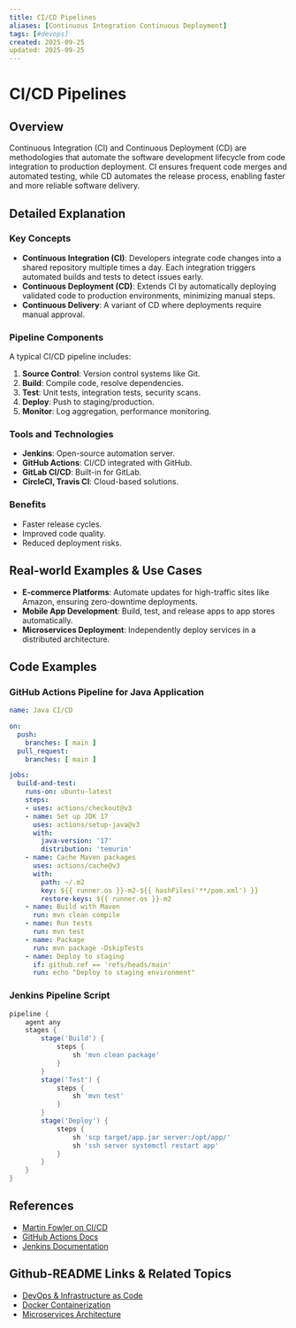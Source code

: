 ```yaml
---
title: CI/CD Pipelines
aliases: [Continuous Integration Continuous Deployment]
tags: [#devops]
created: 2025-09-25
updated: 2025-09-25
---
```


# CI/CD Pipelines

## Overview

Continuous Integration (CI) and Continuous Deployment (CD) are methodologies that automate the software development lifecycle from code integration to production deployment. CI ensures frequent code merges and automated testing, while CD automates the release process, enabling faster and more reliable software delivery.

## Detailed Explanation

### Key Concepts

- **Continuous Integration (CI)**: Developers integrate code changes into a shared repository multiple times a day. Each integration triggers automated builds and tests to detect issues early.
- **Continuous Deployment (CD)**: Extends CI by automatically deploying validated code to production environments, minimizing manual steps.
- **Continuous Delivery**: A variant of CD where deployments require manual approval.

### Pipeline Components

A typical CI/CD pipeline includes:

1. **Source Control**: Version control systems like Git.
2. **Build**: Compile code, resolve dependencies.
3. **Test**: Unit tests, integration tests, security scans.
4. **Deploy**: Push to staging/production.
5. **Monitor**: Log aggregation, performance monitoring.

### Tools and Technologies

- **Jenkins**: Open-source automation server.
- **GitHub Actions**: CI/CD integrated with GitHub.
- **GitLab CI/CD**: Built-in for GitLab.
- **CircleCI, Travis CI**: Cloud-based solutions.

### Benefits

- Faster release cycles.
- Improved code quality.
- Reduced deployment risks.

## Real-world Examples & Use Cases

- **E-commerce Platforms**: Automate updates for high-traffic sites like Amazon, ensuring zero-downtime deployments.
- **Mobile App Development**: Build, test, and release apps to app stores automatically.
- **Microservices Deployment**: Independently deploy services in a distributed architecture.

## Code Examples

### GitHub Actions Pipeline for Java Application

```yaml
name: Java CI/CD

on:
  push:
    branches: [ main ]
  pull_request:
    branches: [ main ]

jobs:
  build-and-test:
    runs-on: ubuntu-latest
    steps:
    - uses: actions/checkout@v3
    - name: Set up JDK 17
      uses: actions/setup-java@v3
      with:
        java-version: '17'
        distribution: 'temurin'
    - name: Cache Maven packages
      uses: actions/cache@v3
      with:
        path: ~/.m2
        key: ${{ runner.os }}-m2-${{ hashFiles('**/pom.xml') }}
        restore-keys: ${{ runner.os }}-m2
    - name: Build with Maven
      run: mvn clean compile
    - name: Run tests
      run: mvn test
    - name: Package
      run: mvn package -DskipTests
    - name: Deploy to staging
      if: github.ref == 'refs/heads/main'
      run: echo "Deploy to staging environment"
```

### Jenkins Pipeline Script

```groovy
pipeline {
    agent any
    stages {
        stage('Build') {
            steps {
                sh 'mvn clean package'
            }
        }
        stage('Test') {
            steps {
                sh 'mvn test'
            }
        }
        stage('Deploy') {
            steps {
                sh 'scp target/app.jar server:/opt/app/'
                sh 'ssh server systemctl restart app'
            }
        }
    }
}
```

## References

- [Martin Fowler on CI/CD](https://martinfowler.com/bliki/ContinuousDelivery.html)
- [GitHub Actions Docs](https://docs.github.com/en/actions/learn-github-actions/understanding-github-actions)
- [Jenkins Documentation](https://www.jenkins.io/doc/)

## Github-README Links & Related Topics

- [DevOps & Infrastructure as Code](devops-infrastructure-as-code/README.md)
- [Docker Containerization](docker-containerization/README.md)
- [Microservices Architecture](microservices-architecture/README.md)